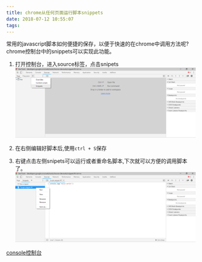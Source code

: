 ```yaml
---
title: chrome从任何页面运行脚本snippets
date: 2018-07-12 10:55:07
tags:
---
```


常用的javascript脚本如何便捷的保存，以便于快速的在chrome中调用方法呢? chrome控制台中的snippets可以实现此功能。

1. 打开控制台，进入source标签，点击snipets
![img](/images/2018071201.png)

2. 在右侧编辑好脚本后,使用`ctrl + S`保存

3. 右键点击左侧snipets可以运行或者重命名脚本,下次就可以方便的调用脚本了。
![img](/images/2018071202.png)

[console控制台](https://segmentfault.com/a/1190000002511877)